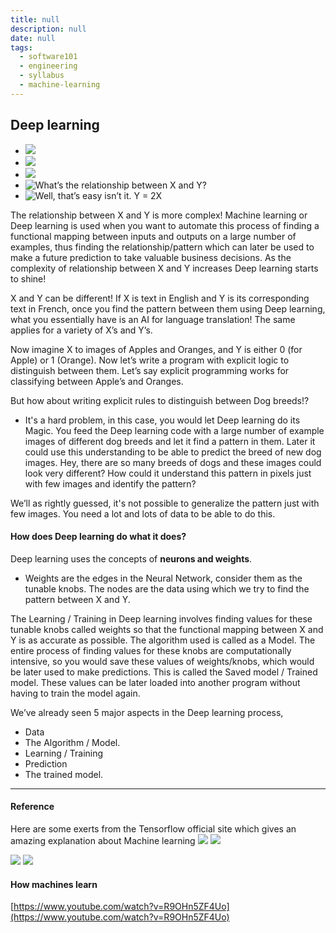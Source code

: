 ```yaml
---
title: null
description: null
date: null
tags:
  - software101
  - engineering
  - syllabus
  - machine-learning
---
```


## Deep learning

- ![](https://s3-ap-southeast-1.amazonaws.com/dwarvesf-outline/uploads/34adb8ba-29bc-4ab8-b128-fea45fade09c/35801af4-7c14-4971-8cbf-6ea4dc9518c7/1_tHpSPgqwqnXFe8gzi_7jrQ.gif)
- ![](https://s3-ap-southeast-1.amazonaws.com/dwarvesf-outline/uploads/34adb8ba-29bc-4ab8-b128-fea45fade09c/91f3ec00-d7fa-4e80-b574-9dc2009afa66/1_e24G5LIj0aTOLe8sHTIrUQ.png)
- ![](https://s3-ap-southeast-1.amazonaws.com/dwarvesf-outline/uploads/34adb8ba-29bc-4ab8-b128-fea45fade09c/196f0707-a857-4c72-bbe5-d40c9dbeb101/1_CE2SbDrbSFKZtcuTX-XUlA.png)
- ![What’s the relationship between X and Y?](https://s3-ap-southeast-1.amazonaws.com/dwarvesf-outline/uploads/34adb8ba-29bc-4ab8-b128-fea45fade09c/eeb72b87-2d14-471f-a151-9135f49e47ce/1_LbFwyQGAlokiSLauMBFYWA.png)
- ![Well, that’s easy isn’t it. Y = 2X](https://s3-ap-southeast-1.amazonaws.com/dwarvesf-outline/uploads/34adb8ba-29bc-4ab8-b128-fea45fade09c/06f99742-d55c-452f-a5f0-224dfdcb250b/1_65A-O7KcKg6bLV8KnoiB5w.png)

The relationship between X and Y is more complex! Machine learning or Deep learning is used when you want to automate this process of finding a functional mapping between inputs and outputs on a large number of examples, thus finding the relationship/pattern which can later be used to make a future prediction to take valuable business decisions. As the complexity of relationship between X and Y increases Deep learning starts to shine!

X and Y can be different! If X is text in English and Y is its corresponding text in French, once you find the pattern between them using Deep learning, what you essentially have is an AI for language translation! The same applies for a variety of X’s and Y’s.

Now imagine X to images of Apples and Oranges, and Y is either 0 (for Apple) or 1 (Orange). Now let’s write a program with explicit logic to distinguish between them. Let’s say explicit programming works for classifying between Apple’s and Oranges.

But how about writing explicit rules to distinguish between Dog breeds!?

- It's a hard problem, in this case, you would let Deep learning do its Magic. You feed the Deep learning code with a large number of example images of different dog breeds and let it find a pattern in them. Later it could use this understanding to be able to predict the breed of new dog images. Hey, there are so many breeds of dogs and these images could look very different? How could it understand this pattern in pixels just with few images and identify the pattern?

We’ll as rightly guessed, it's not possible to generalize the pattern just with few images. You need a lot and lots of data to be able to do this.

#### How does Deep learning do what it does?

Deep learning uses the concepts of **neurons and weights**.

- Weights are the edges in the Neural Network, consider them as the tunable knobs. The nodes are the data using which we try to find the pattern between X and Y.

The Learning / Training in Deep learning involves finding values for these tunable knobs called weights so that the functional mapping between X and Y is as accurate as possible. The algorithm used is called as a Model. The entire process of finding values for these knobs are computationally intensive, so you would save these values of weights/knobs, which would be later used to make predictions. This is called the Saved model / Trained model. These values can be later loaded into another program without having to train the model again.

We’ve already seen 5 major aspects in the Deep learning process,

- Data
- The Algorithm / Model.
- Learning / Training
- Prediction
- The trained model.

---

#### Reference

Here are some exerts from the Tensorflow official site which gives an amazing explanation about Machine learning ![](https://s3-ap-southeast-1.amazonaws.com/dwarvesf-outline/uploads/34adb8ba-29bc-4ab8-b128-fea45fade09c/b4580941-649f-47f4-b390-30fdd8247f78/1_RhpMl4F795rhWlk-LcFQ8g.png) ![](https://s3-ap-southeast-1.amazonaws.com/dwarvesf-outline/uploads/34adb8ba-29bc-4ab8-b128-fea45fade09c/4632ebc6-e055-4d95-a8d3-c54f83aa0dbf/1_8pxrjeHWuMVCC6J4AmnG5Q.png)

![](https://s3-ap-southeast-1.amazonaws.com/dwarvesf-outline/uploads/34adb8ba-29bc-4ab8-b128-fea45fade09c/d2d29fb1-c13f-446d-abe5-5396cb8c1210/1_McdwulQJET5gNryy5-Ne2A.png) ![](https://s3-ap-southeast-1.amazonaws.com/dwarvesf-outline/uploads/34adb8ba-29bc-4ab8-b128-fea45fade09c/63d0ce1d-54d8-4591-bd4b-5aa4c78e1025/1_Rzug5Ggbb4A8oiBXYk9_KA.png)

#### How machines learn

[https://www.youtube.com/watch?v=R9OHn5ZF4Uo](https://www.youtube.com/watch?v=R9OHn5ZF4Uo)
